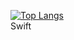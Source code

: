 [![Top Langs](https://github-readme-stats.vercel.app/api/top-langs/?username=halqme&theme=tokyonight&layout=compact)](https://github.com/anuraghazra/github-readme-stats)  
Swift



<!--
**HALQME/HALQME** is a ✨ _special_ ✨ repository because its `README.md` (this file) appears on your GitHub profile.

Here are some ideas to get you started:

- 🔭 I’m currently working on ...
- 🌱 I’m currently learning ...
- 👯 I’m looking to collaborate on ...
- 🤔 I’m looking for help with ...
- 💬 Ask me about ...
- 📫 How to reach me: ...
- 😄 Pronouns: ...
- ⚡ Fun fact: ...
-->
